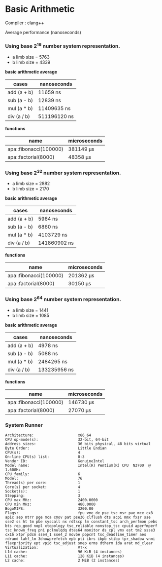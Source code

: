 # Basic Arithmetic

Compiler : clang++

Average performance (nanoseconds)

### Using base 2<sup>16</sup> number system representation.

- a limb size = 5763
- b limb size = 4339

**basic arithmetic average**

| cases | nanoseconds |
| ----- | ----------- |
| add (a + b) | 11659 ns |
| sub (a - b) | 12839 ns |
| mul (a * b) | 11409635 ns |
| div (a / b) | 511196120 ns |

**functions**

| name | microseconds |
| ---- | ------------ |
| apa::fibonacci(100000) | 381149 μs |
| apa::factorial(8000) | 48358 μs |

### Using base 2<sup>32</sup> number system representation.

- a limb size = 2882
- b limb size = 2170

**basic arithmetic average**

| cases | nanoseconds |
| ----- | ----------- |
| add (a + b) | 5964 ns |
| sub (a - b) | 6860 ns |
| mul (a * b) | 4103729 ns |
| div (a / b) | 141860902 ns |

**functions**

| name | microseconds |
| ---- | ------------ |
| apa::fibonacci(100000) | 201362 μs |
| apa::factorial(8000) | 30150 μs |

### Using base 2<sup>64</sup> number system representation.

- a limb size = 1441
- b limb size = 1085

**basic arithmetic average**

| cases | nanoseconds |
| ----- | ----------- |
| add (a + b) | 4978 ns |
| sub (a - b) | 5088 ns |
| mul (a * b) | 2484265 ns |
| div (a / b) | 133235956 ns |

**functions**

| name | microseconds |
| ---- | ------------ |
| apa::fibonacci(100000) | 146730 μs |
| apa::factorial(8000) | 27070 μs |


### System Runner

```
Architecture:                    x86_64
CPU op-mode(s):                  32-bit, 64-bit
Address sizes:                   36 bits physical, 48 bits virtual
Byte Order:                      Little Endian
CPU(s):                          4
On-line CPU(s) list:             0-3
Vendor ID:                       GenuineIntel
Model name:                      Intel(R) Pentium(R) CPU  N3700  @ 1.60GHz
CPU family:                      6
Model:                           76
Thread(s) per core:              1
Core(s) per socket:              4
Socket(s):                       1
Stepping:                        3
CPU max MHz:                     2400.0000
CPU min MHz:                     480.0000
BogoMIPS:                        3200.00
Flags:                           fpu vme de pse tsc msr pae mce cx8 apic sep mtrr pge mca cmov pat pse36 clflush dts acpi mmx fxsr sse sse2 ss ht tm pbe syscall nx rdtscp lm constant_tsc arch_perfmon pebs bts rep_good nopl xtopology tsc_reliable nonstop_tsc cpuid aperfmperf tsc_known_freq pni pclmulqdq dtes64 monitor ds_cpl vmx est tm2 ssse3 cx16 xtpr pdcm sse4_1 sse4_2 movbe popcnt tsc_deadline_timer aes rdrand lahf_lm 3dnowprefetch epb pti ibrs ibpb stibp tpr_shadow vnmi flexpriority ept vpid tsc_adjust smep erms dtherm ida arat md_clear
Virtualization:                  VT-x
L1d cache:                       96 KiB (4 instances)
L1i cache:                       128 KiB (4 instances)
L2 cache:                        2 MiB (2 instances)
```
